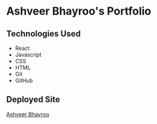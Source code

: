 # Ashveer Bhayroo's Portfolio

## Technologies Used

- React
- Javascript
- CSS
- HTML
- Git
- GitHub

## Deployed Site

[Ashveer Bhayroo](https://ashveer-bhayroo.herokuapp.com/)
